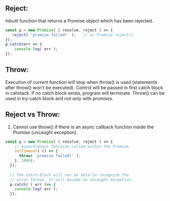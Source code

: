 ## Reject:
Inbuilt function that returns a Promise object which has been rejected.
```js
const p = new Promise( ( resolve, reject ) => { 
   reject( 'promise failed!' );   // or Promise.reject()
});
p.catch(err => { 
    console.log( err );
});
```

## Throw:
Execution of current function will stop when throw() is used (statements after throw() won't be executed). Control will be passed in first catch block in callstack. If no catch block exists, program will terminate. Throw() can be used in try-catch block and not only with promises. 

## Reject vs Throw:
1. Cannot use throw() if there is an async callback function inside the Promise (uncaught exception).

```js
const p = new Promise( ( resolve, reject ) => {
    // Asynchronous function called within the Promise.
    setTimeout( () => {  
      throw( 'promise failed!' );
    }, 1000);
  });
  
  // The catch block will not be able to recognize the 
  // error thrown. It will become an uncaught exception.
  p.catch( ( err )=> {
    console.log( err ); 
  });
```

